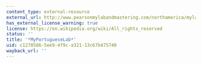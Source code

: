 ```yaml
---
content_type: external-resource
external_url: http://www.pearsonmylabandmastering.com/northamerica/mylanguagelabs/
has_external_license_warning: true
license: https://en.wikipedia.org/wiki/All_rights_reserved
status: ''
title: '*MyPortugueseLab*'
uid: c1278586-5ee9-4f9c-a321-13c67b475740
wayback_url: ''
---
```


